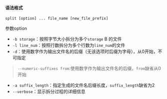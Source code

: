 

#### 语法格式
`split [option] ... file_name [new_file_prefix]`

参数option

- `-b storage`：按照字节大小拆分为多个`storage` B 的文件
- `-l line_num`：按照行数拆分为多个行数为`line_num`的文件
- `-d`：使用数字作为输出文件名的后缀（<span class='underline_span'>无该选项时后缀为字母</span>），从0开始，不可指定  
> `--numeric-suffixes from`:使用数字作为输出文件名的后缀，`from`缺省从0开始
- `-a suffix_length`：指定生成的文件名后缀长度，`suffix_length`缺省为2
- `--verbose`：显示拆分过程的详细信息